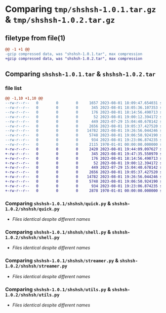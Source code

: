 # Comparing `tmp/shshsh-1.0.1.tar.gz` & `tmp/shshsh-1.0.2.tar.gz`

## filetype from file(1)

```diff
@@ -1 +1 @@
-gzip compressed data, was "shshsh-1.0.1.tar", max compression
+gzip compressed data, was "shshsh-1.0.2.tar", max compression
```

## Comparing `shshsh-1.0.1.tar` & `shshsh-1.0.2.tar`

### file list

```diff
@@ -1,10 +1,10 @@
--rw-r--r--   0        0        0     1657 2023-08-01 18:09:47.654031 shshsh-1.0.1/README.md
--rw-r--r--   0        0        0      345 2023-08-01 18:05:36.107353 shshsh-1.0.1/pyproject.toml
--rw-r--r--   0        0        0      176 2023-08-01 18:14:56.490713 shshsh-1.0.1/shshsh/__init__.py
--rw-r--r--   0        0        0       52 2023-08-01 19:00:12.394172 shshsh-1.0.1/shshsh/global_vars.py
--rw-r--r--   0        0        0      449 2023-07-29 15:04:40.678142 shshsh-1.0.1/shshsh/pipe.py
--rw-r--r--   0        0        0     2656 2023-08-01 19:05:37.427520 shshsh-1.0.1/shshsh/quick.py
--rw-r--r--   0        0        0    14782 2023-08-01 19:26:56.044246 shshsh-1.0.1/shshsh/shell.py
--rw-r--r--   0        0        0     5748 2023-08-01 19:06:50.924190 shshsh-1.0.1/shshsh/streamer.py
--rw-r--r--   0        0        0      934 2023-08-01 19:23:06.874235 shshsh-1.0.1/shshsh/utils.py
--rw-r--r--   0        0        0     2115 1970-01-01 00:00:00.000000 shshsh-1.0.1/PKG-INFO
+-rw-r--r--   0        0        0     2420 2023-08-01 19:44:09.097627 shshsh-1.0.2/README.md
+-rw-r--r--   0        0        0      345 2023-08-01 19:47:35.550970 shshsh-1.0.2/pyproject.toml
+-rw-r--r--   0        0        0      176 2023-08-01 18:14:56.490713 shshsh-1.0.2/shshsh/__init__.py
+-rw-r--r--   0        0        0       52 2023-08-01 19:00:12.394172 shshsh-1.0.2/shshsh/global_vars.py
+-rw-r--r--   0        0        0      449 2023-07-29 15:04:40.678142 shshsh-1.0.2/shshsh/pipe.py
+-rw-r--r--   0        0        0     2656 2023-08-01 19:05:37.427520 shshsh-1.0.2/shshsh/quick.py
+-rw-r--r--   0        0        0    14782 2023-08-01 19:26:56.044246 shshsh-1.0.2/shshsh/shell.py
+-rw-r--r--   0        0        0     5748 2023-08-01 19:06:50.924190 shshsh-1.0.2/shshsh/streamer.py
+-rw-r--r--   0        0        0      934 2023-08-01 19:23:06.874235 shshsh-1.0.2/shshsh/utils.py
+-rw-r--r--   0        0        0     2878 1970-01-01 00:00:00.000000 shshsh-1.0.2/PKG-INFO
```

### Comparing `shshsh-1.0.1/shshsh/quick.py` & `shshsh-1.0.2/shshsh/quick.py`

 * *Files identical despite different names*

### Comparing `shshsh-1.0.1/shshsh/shell.py` & `shshsh-1.0.2/shshsh/shell.py`

 * *Files identical despite different names*

### Comparing `shshsh-1.0.1/shshsh/streamer.py` & `shshsh-1.0.2/shshsh/streamer.py`

 * *Files identical despite different names*

### Comparing `shshsh-1.0.1/shshsh/utils.py` & `shshsh-1.0.2/shshsh/utils.py`

 * *Files identical despite different names*

